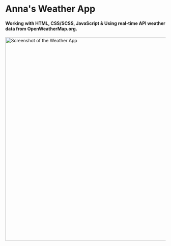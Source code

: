 # Anna's Weather App
#### Working with HTML, CSS/SCSS, JavaScript & Using real-time API weather data from OpenWeatherMap.org.

<img width="640" alt="Screenshot of the Weather App" src="https://github.com/Cihlova/weather-app/assets/33567545/890685f4-1fd3-4846-9a31-cf64bbc80944">
